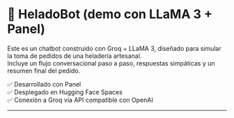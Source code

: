 # 🍨 HeladoBot (demo con LLaMA 3 + Panel)

Este es un chatbot construido con Groq + LLaMA 3, diseñado para simular la toma de pedidos de una heladería artesanal.  
Incluye un flujo conversacional paso a paso, respuestas simpáticas y un resumen final del pedido.

✅ Desarrollado con Panel  
✅ Desplegado en Hugging Face Spaces  
✅ Conexión a Groq vía API compatible con OpenAI

---

